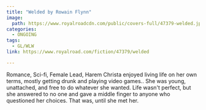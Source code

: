 ```yaml
---
title: "Welded by Rowain Flynn"
image:
  path: https://www.royalroadcdn.com/public/covers-full/47379-welded.jpg
categories:
  - ONGOING
tags:
  - GL/WLW
link: https://www.royalroad.com/fiction/47379/welded

---
```

Romance, Sci-fi, Female Lead, Harem
Christa enjoyed living life on her own terms, mostly getting drunk and playing video games.. She was young, unattached, and free to do whatever she wanted. Life wasn't perfect, but she answered to no one and gave a middle finger to anyone who questioned her choices. That was, until she met her.

